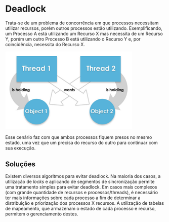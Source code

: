 # Deadlock

Trata-se de um problema de concorrência em que processos necessitam utilizar recursos, porém outros processos estão utilizando.
Exemplificando, um Processo A está utilizando um Recurso X mas necessita de um Recurso Y, porém um outro Processo B está utilizando o Recurso Y e, por coincidência, necessita do Recurso X.

<img src="Deadlock_of_Threads.jpg" width="400" height="auto">

Esse cenário faz com que ambos processos fiquem presos no mesmo estado, uma vez que um precisa do recurso do outro para continuar com sua execução.

## Soluções

Existem diversos algoritmos para evitar deadlock. 
Na maioria dos casos, a utilização de _locks_ e aplicando de segmentos de sincronização permite uma tratamento simples para evitar deadlock.
Em casos mais complexos (com grande quantidade de recursos e processos/threads), é necessário ter mais informações sobre cada processo a fim de determinar a distribuição e priorização dos processos X recursos.
A utilização de tabelas de mapeamento, que armazenam o estado de cada processo e recurso, permitem o gerenciamento destes.
